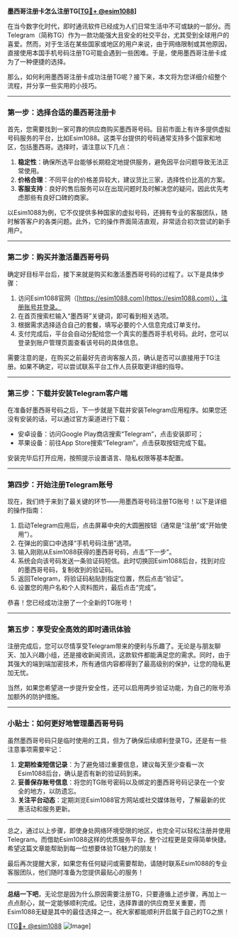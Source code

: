 **墨西哥注册卡怎么注册TG[[TG💪+ @esim1088](https://t.me/s/esim1088)]**

在当今数字化时代，即时通讯软件已经成为人们日常生活中不可或缺的一部分。而Telegram（简称TG）作为一款功能强大且安全的社交平台，尤其受到全球用户的喜爱。然而，对于生活在某些国家或地区的用户来说，由于网络限制或其他原因，直接使用本国手机号码注册TG可能会遇到一些困难。于是，使用墨西哥注册卡成为了一种便捷的选择。

那么，如何利用墨西哥注册卡成功注册TG呢？接下来，本文将为您详细介绍整个流程，并分享一些实用的小技巧。

---

### **第一步：选择合适的墨西哥注册卡**

首先，您需要找到一家可靠的供应商购买墨西哥号码。目前市面上有许多提供虚拟号码服务的平台，比如Esim1088。这类平台提供的号码通常支持多个国家和地区，包括墨西哥。选择时，请注意以下几点：

1. **稳定性**：确保所选平台能够长期稳定地提供服务，避免因平台问题导致无法正常使用。
2. **价格合理**：不同平台的价格差异较大，建议货比三家，选择性价比高的方案。
3. **客服支持**：良好的售后服务可以在出现问题时及时解决您的疑问，因此优先考虑那些有良好口碑的商家。

以Esim1088为例，它不仅提供多种国家的虚拟号码，还拥有专业的客服团队，随时解答客户的各类问题。此外，它的操作界面简洁直观，非常适合初次尝试的新手用户。

---

### **第二步：购买并激活墨西哥号码**

确定好目标平台后，接下来就是购买和激活墨西哥号码的过程了。以下是具体步骤：

1. 访问Esim1088官网（[https://esim1088.com](https://esim1088.com)），注册账号并登录。
2. 在首页搜索栏输入“墨西哥”关键词，即可看到相关选项。
3. 根据需求选择适合自己的套餐，填写必要的个人信息完成订单支付。
4. 支付完成后，平台会自动分配给您一个真实的墨西哥手机号码。此时，您可以登录到账户管理页面查看该号码的具体信息。

需要注意的是，在购买之前最好先咨询客服人员，确认是否可以直接用于TG注册。如果不确定，可以尝试联系平台工作人员获取更详细的指导。

---

### **第三步：下载并安装Telegram客户端**

在准备好墨西哥号码之后，下一步就是下载并安装Telegram应用程序。如果您还没有安装的话，可以通过官方渠道进行下载：

- 安卓设备：访问Google Play商店搜索“Telegram”，点击安装即可；
- 苹果设备：前往App Store搜索“Telegram”，点击获取按钮完成下载。

安装完毕后打开应用，按照提示设置语言、隐私权限等基本配置。

---

### **第四步：开始注册Telegram账号**

现在，我们终于来到了最关键的环节——用墨西哥号码注册TG账号！以下是详细的操作指南：

1. 启动Telegram应用后，点击屏幕中央的大圆圈按钮（通常是“注册”或“开始使用”）。
2. 在弹出的窗口中选择“手机号码注册”选项。
3. 输入刚刚从Esim1088获得的墨西哥号码，点击“下一步”。
4. 系统会向该号码发送一条验证码短信。此时切换回Esim1088后台，找到对应的墨西哥号码，复制收到的验证码。
5. 返回Telegram，将验证码粘贴到指定位置，然后点击“验证”。
6. 设置您的用户名和个人资料图片，最后点击“完成”。

恭喜！您已经成功注册了一个全新的TG账号！

---

### **第五步：享受安全高效的即时通讯体验**

注册完成后，您可以尽情享受Telegram带来的便利与乐趣了。无论是与朋友聊天、加入兴趣小组，还是接收新闻资讯，这款软件都能满足您的需求。同时，由于其强大的端到端加密技术，所有通信内容都得到了最高级别的保护，让您的隐私更加无忧。

当然，如果您希望进一步提升安全性，还可以启用两步验证功能，为自己的账号添加额外的防护措施。

---

### **小贴士：如何更好地管理墨西哥号码**

虽然墨西哥号码只是临时使用的工具，但为了确保后续顺利登录TG，还是有一些注意事项需要牢记：

1. **定期检查短信记录**：为了避免错过重要信息，建议每天至少查看一次Esim1088后台，确认是否有新的验证码到来。
2. **妥善保存账号信息**：将您的TG账号密码以及绑定的墨西哥号码记录在一个安全的地方，以防遗忘。
3. **关注平台动态**：定期浏览Esim1088官方网站或社交媒体账号，了解最新的优惠活动和服务更新。

---

总之，通过以上步骤，即使身处网络环境受限的地区，也完全可以轻松注册并使用Telegram。而借助Esim1088这样的优质服务平台，整个过程更是变得简单快捷。希望这篇文章能帮助到每一位想要体验TG魅力的朋友！

最后再次提醒大家，如果您有任何疑问或需要帮助，请随时联系Esim1088的专业客服团队，他们随时准备为您提供最贴心的服务！

---

**总结一下吧**，无论您是因为什么原因需要注册TG，只要遵循上述步骤，再加上一点点耐心，就一定能够顺利完成。记住，选择靠谱的供应商至关重要，而Esim1088无疑是其中的最佳选择之一。祝大家都能顺利开启属于自己的TG之旅！

[[TG💪+ @esim1088](https://t.me/s/esim1088) ![Image](https://i.postimg.cc/4NQfJmqS/Snipaste-2025-05-13-00-14-12.png)]
